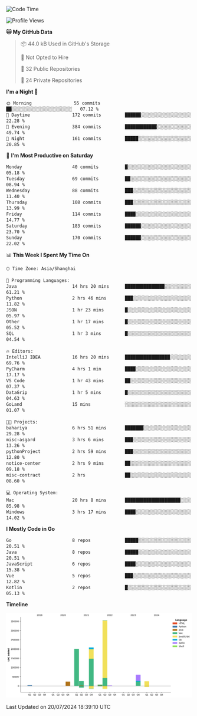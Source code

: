 <!--START_SECTION:waka-->
![Code Time](http://img.shields.io/badge/Code%20Time-2%2C542%20hrs%209%20mins-blue)

![Profile Views](http://img.shields.io/badge/Profile%20Views-0-blue)

**🐱 My GitHub Data** 

> 📦 44.0 kB Used in GitHub's Storage 
 > 
> 🚫 Not Opted to Hire
 > 
> 📜 32 Public Repositories 
 > 
> 🔑 24 Private Repositories 
 > 
**I'm a Night 🦉** 

```text
🌞 Morning                55 commits          ██░░░░░░░░░░░░░░░░░░░░░░░   07.12 % 
🌆 Daytime                172 commits         ██████░░░░░░░░░░░░░░░░░░░   22.28 % 
🌃 Evening                384 commits         ████████████░░░░░░░░░░░░░   49.74 % 
🌙 Night                  161 commits         █████░░░░░░░░░░░░░░░░░░░░   20.85 % 
```
📅 **I'm Most Productive on Saturday** 

```text
Monday                   40 commits          █░░░░░░░░░░░░░░░░░░░░░░░░   05.18 % 
Tuesday                  69 commits          ██░░░░░░░░░░░░░░░░░░░░░░░   08.94 % 
Wednesday                88 commits          ███░░░░░░░░░░░░░░░░░░░░░░   11.40 % 
Thursday                 108 commits         ███░░░░░░░░░░░░░░░░░░░░░░   13.99 % 
Friday                   114 commits         ████░░░░░░░░░░░░░░░░░░░░░   14.77 % 
Saturday                 183 commits         ██████░░░░░░░░░░░░░░░░░░░   23.70 % 
Sunday                   170 commits         ██████░░░░░░░░░░░░░░░░░░░   22.02 % 
```


📊 **This Week I Spent My Time On** 

```text
🕑︎ Time Zone: Asia/Shanghai

💬 Programming Languages: 
Java                     14 hrs 20 mins      ███████████████░░░░░░░░░░   61.21 % 
Python                   2 hrs 46 mins       ███░░░░░░░░░░░░░░░░░░░░░░   11.82 % 
JSON                     1 hr 23 mins        █░░░░░░░░░░░░░░░░░░░░░░░░   05.97 % 
Other                    1 hr 17 mins        █░░░░░░░░░░░░░░░░░░░░░░░░   05.52 % 
SQL                      1 hr 3 mins         █░░░░░░░░░░░░░░░░░░░░░░░░   04.54 % 

🔥 Editors: 
IntelliJ IDEA            16 hrs 20 mins      █████████████████░░░░░░░░   69.76 % 
PyCharm                  4 hrs 1 min         ████░░░░░░░░░░░░░░░░░░░░░   17.17 % 
VS Code                  1 hr 43 mins        ██░░░░░░░░░░░░░░░░░░░░░░░   07.37 % 
DataGrip                 1 hr 5 mins         █░░░░░░░░░░░░░░░░░░░░░░░░   04.63 % 
GoLand                   15 mins             ░░░░░░░░░░░░░░░░░░░░░░░░░   01.07 % 

🐱‍💻 Projects: 
bahariya                 6 hrs 51 mins       ███████░░░░░░░░░░░░░░░░░░   29.28 % 
misc-asgard              3 hrs 6 mins        ███░░░░░░░░░░░░░░░░░░░░░░   13.26 % 
pythonProject            2 hrs 59 mins       ███░░░░░░░░░░░░░░░░░░░░░░   12.80 % 
notice-center            2 hrs 9 mins        ██░░░░░░░░░░░░░░░░░░░░░░░   09.18 % 
misc-contract            2 hrs               ██░░░░░░░░░░░░░░░░░░░░░░░   08.60 % 

💻 Operating System: 
Mac                      20 hrs 8 mins       █████████████████████░░░░   85.98 % 
Windows                  3 hrs 17 mins       ████░░░░░░░░░░░░░░░░░░░░░   14.02 % 
```

**I Mostly Code in Go** 

```text
Go                       8 repos             █████░░░░░░░░░░░░░░░░░░░░   20.51 % 
Java                     8 repos             █████░░░░░░░░░░░░░░░░░░░░   20.51 % 
JavaScript               6 repos             ████░░░░░░░░░░░░░░░░░░░░░   15.38 % 
Vue                      5 repos             ███░░░░░░░░░░░░░░░░░░░░░░   12.82 % 
Kotlin                   2 repos             █░░░░░░░░░░░░░░░░░░░░░░░░   05.13 % 
```



**Timeline**

![Lines of Code chart](https://raw.githubusercontent.com/youtiaoguagua/youtiaoguagua/master/assets/bar_graph.png)


 Last Updated on 20/07/2024 18:39:10 UTC
<!--END_SECTION:waka-->